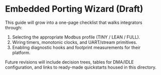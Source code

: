 # Embedded Porting Wizard (Draft)

This guide will grow into a one-page checklist that walks integrators through:

1. Selecting the appropriate Modbus profile (TINY / LEAN / FULL).
2. Wiring timers, monotonic clocks, and UART/stream primitives.
3. Enabling diagnostic hooks and footprint measurements for their platform.

Future revisions will include decision trees, tables for DMA/IDLE configuration, and links to ready-made quickstarts housed in this directory.
